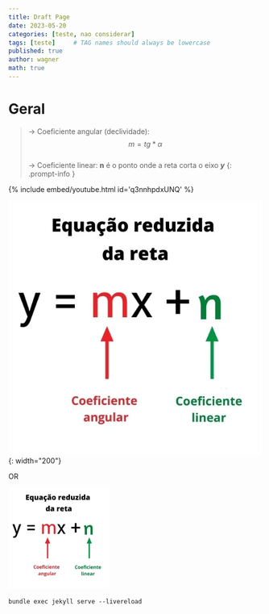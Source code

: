 ```yaml
---
title: Draft Page
date: 2023-05-20
categories: [teste, nao considerar]
tags: [teste]     # TAG names should always be lowercase
published: true
author: wagner
math: true
---
```


# Geral
>-> Coeficiente angular (declividade): $$ m = tg*α $$ <br> 
-> Coeficiente linear: **n** é o ponto onde a reta corta o eixo ***y***
{: .prompt-info }

<div class="video-container">
    {% include embed/youtube.html id='q3nnhpdxUNQ' %}
</div>
<style>
.video-container {
    max-width: 75%; /* Defina a largura máxima desejada */
    height: auto; /* A altura será ajustada automaticamente de acordo com a largura */
}
</style>

![My helpful screenshot](/assets/images/equacao-reduzida-da-reta.jpg){: width="200"}

OR

<img src="/assets/images/equacao-reduzida-da-reta.jpg" alt="My helpful screenshot" width="200" height="auto">




```terminal
bundle exec jekyll serve --livereload
```